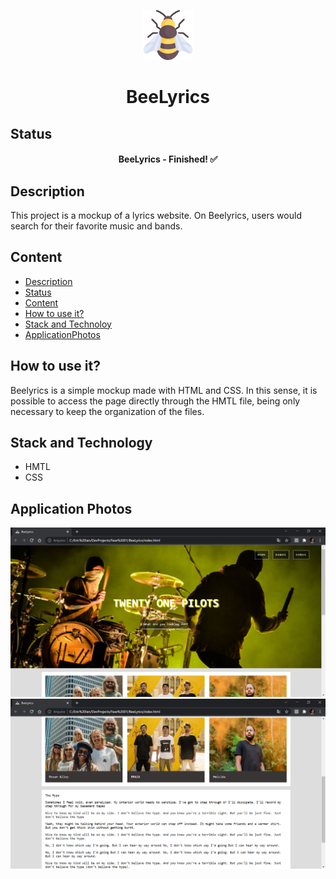 <p align="center">
	<img src="./Images/logo.png" width="80">
</p>

<h1 align="center">BeeLyrics</h1>

## Status

<h4 align="center"> 
	BeeLyrics - Finished! ✅
</h4>

## Description

This project is a mockup of a lyrics website. On Beelyrics, users would search for their favorite music and bands.


## Content

- [Description](#description)
- [Status](#status)
- [Content](#content)
- [How to use it?](#how-to-use-it)
- [Stack and Technoloy](#stack-and-technology)
- [ApplicationPhotos](#application-photos)

## How to use it?

Beelyrics is a simple mockup made with HTML and CSS. In this sense, it is possible to access the page directly through the HMTL file, being only necessary to keep the organization of the files.

## Stack and Technology

- HMTL
- CSS 

## Application Photos

<img src="./Images/Bee01.png">
<img src="./Images/Bee02.png">

